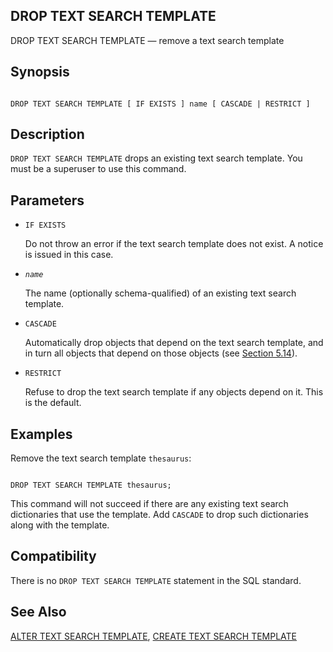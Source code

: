 ## DROP TEXT SEARCH TEMPLATE

DROP TEXT SEARCH TEMPLATE — remove a text search template

## Synopsis

```

DROP TEXT SEARCH TEMPLATE [ IF EXISTS ] name [ CASCADE | RESTRICT ]
```

## Description

`DROP TEXT SEARCH TEMPLATE` drops an existing text search template. You must be a superuser to use this command.

## Parameters

* `IF EXISTS`

    Do not throw an error if the text search template does not exist. A notice is issued in this case.

* *`name`*

    The name (optionally schema-qualified) of an existing text search template.

* `CASCADE`

    Automatically drop objects that depend on the text search template, and in turn all objects that depend on those objects (see [Section 5.14](ddl-depend "5.14. Dependency Tracking")).

* `RESTRICT`

    Refuse to drop the text search template if any objects depend on it. This is the default.

## Examples

Remove the text search template `thesaurus`:

```

DROP TEXT SEARCH TEMPLATE thesaurus;
```

This command will not succeed if there are any existing text search dictionaries that use the template. Add `CASCADE` to drop such dictionaries along with the template.

## Compatibility

There is no `DROP TEXT SEARCH TEMPLATE` statement in the SQL standard.

## See Also

[ALTER TEXT SEARCH TEMPLATE](sql-altertstemplate "ALTER TEXT SEARCH TEMPLATE"), [CREATE TEXT SEARCH TEMPLATE](sql-createtstemplate "CREATE TEXT SEARCH TEMPLATE")